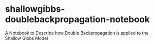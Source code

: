 # shallowgibbs-doublebackpropagation-notebook
A Notebook to Describe how Double Backpropagation is applied to the Shallow Gibbs Model 
